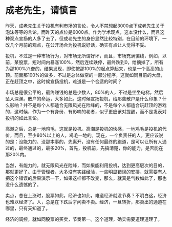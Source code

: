 成老先生，请慎言
====

			

昨天，成老先生关于投机有利市场的言论，令人不禁想起3000点下成老先生关于泡沫等等的言论，而昨天的点位是6000点。作为学术观点，这本没什么，而且这种观点宣扬的人多了去了，但成老先生的身份显然比较特别，在目前的环境下，一改几个月前的观点，在公开场合为投机说好话，确实有点让人觉得不妥。

投机，不过是一种市场行为，对市场无所谓好坏，而且，市场充满骗线，例如，以前，某股票，短时间内暴涨100%，然后连续跌停，最终跌到0，给摘掉了，所有为那100%兴奋的，结果发现，即使按那100%的起点算起来，也是一个高高的山顶。前面那100%的做多，不过是总体做空的一部分程序，这就如同目前的大盘，正在赶顶之中，这时候宣扬投机，难道是一个合适的时间？

市场总是很公平的，最终赚钱的总是少数人，80%的人，不过是坐坐电梯，然后坠入深渊。散户的命运，大多如此。这时候宣扬投机，给那些散户是什么印象？什么影响？并不是每个人都适合无限风光在险峰的，不是每个人都适合玩赶顶的游戏的，这时候，作为一个有身份、有影响的老者，似乎更应该对提醒，而不是发表对投机的如此言论。

高潮之后，总是一地鸡毛，这就是投机。高潮是投机的快感，一地鸡毛是投机的代价，而且，至少80%以上的人，鸡毛一地的。现在，一个负责任的人，更应该说的是：没能力的、没那本事的，先离开，没有任何最终的跑道，是可以让所有人通过的，最终通过的，最多20%，首先，投机前，先搞清楚，你的能力，是否能在那20%内。

当然，有能力的，就无限风光在险峰，而如果能利用投机，达到更高层次的目的，那就更好了。由于管理者，大多没有实践经验，一些明显错误的安排，就需要有人把这个错误的后果演示一下，如果这样都不改变，那么，就真是气数如此了，那也没什么遗憾的了。

卖点，总在上涨时，股票如此，经济也如此，难道经济就没节奏？不明白这，经济也难以经济了。人，总是在下跌后才问卖不卖。经济，一旦转折，那卖出的通道在哪里，只有天知道了。

经济的调控，就如同股票的买卖，节奏第一。这个道理，确实需要道理道理了。
